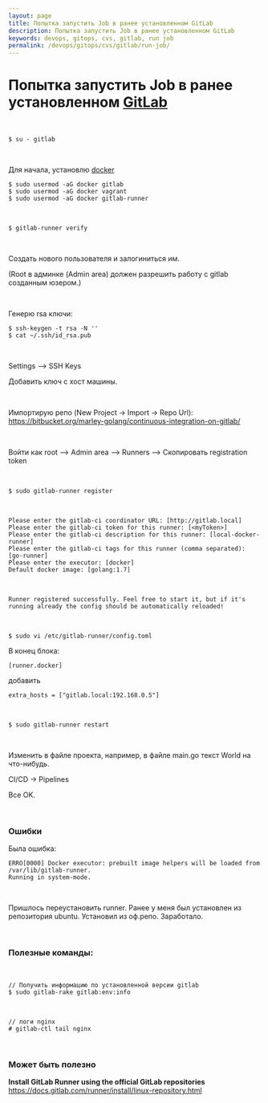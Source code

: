 ```yaml
---
layout: page
title: Попытка запустить Job в ранее установленном GitLab
description: Попытка запустить Job в ранее установленном GitLab
keywords: devops, gitops, cvs, gitlab, run job
permalink: /devops/gitops/cvs/gitlab/run-job/
---
```


# Попытка запустить Job в ранее установленном <a href="/devops/gitops/cvs/gitlab/setup/ubuntu/">GitLab</a>

<br/>

    $ su - gitlab

<br/>

Для начала, установлю <a href="/devops/containers/docker/setup/ubuntu/">docker</a>

    $ sudo usermod -aG docker gitlab
    $ sudo usermod -aG docker vagrant
    $ sudo usermod -aG docker gitlab-runner

<br/>

```
$ gitlab-runner verify
```

<br/>

Создать нового пользователя и залогиниться им.

(Root в админке (Admin area) должен разрешить работу с gitlab созданным юзером.)

<br/>

Генерю rsa ключи:

    $ ssh-keygen -t rsa -N ''
    $ cat ~/.ssh/id_rsa.pub

<br/>

Settings --> SSH Keys

Добавить ключ с хост машины.

<br/>

Импортирую репо (New Project -> Import -> Repo Url):  
https://bitbucket.org/marley-golang/continuous-integration-on-gitlab/

<br/>

Войти как root --> Admin area --> Runners --> Скопировать registration token

<br/>

    $ sudo gitlab-runner register

<br/>

```
Please enter the gitlab-ci coordinator URL: [http://gitlab.local]
Please enter the gitlab-ci token for this runner: [<myToken>]
Please enter the gitlab-ci description for this runner: [local-docker-runner]
Please enter the gitlab-ci tags for this runner (comma separated): [go-runner]
Please enter the executor: [docker]
Default docker image: [golang:1.7]
```

<br/>

```
Runner registered successfully. Feel free to start it, but if it's running already the config should be automatically reloaded!
```

<br/>

    $ sudo vi /etc/gitlab-runner/config.toml

В конец блока:

    [runner.docker]

добавить

    extra_hosts = ["gitlab.local:192.168.0.5"]

<br/>

    $ sudo gitlab-runner restart

<br/>

Изменить в файле проекта, например, в файле main.go текст World на что-нибудь.

CI/CD -> Pipelines

Все OK.

<!--
<br/>
    $ sudo gitlab-runner run
-->

<br/>

### Ошибки

Была ошибка:

```
ERRO[0000] Docker executor: prebuilt image helpers will be loaded from /var/lib/gitlab-runner.
Running in system-mode.
```

<br/>

Пришлось переустановить runner. Ранее у меня был установлен из репозитория ubuntu.
Установил из оф.репо. Заработало.

<br/>

### Полезные команды:

<br/>

    // Получить информацию по установленной версии gitlab
    $ sudo gitlab-rake gitlab:env:info

<br/>

    // логи nginx
    # gitlab-ctl tail nginx

<!--

```
$ sudo gitlab-runner register -n \
  --url http://gitlab.local/ \
  --registration-token bCZh-V_zyksxUPipzYoB \
  --executor shell \
  --description "shell-builder"
```

```
sudo gitlab-runner register -n \
  --url http://gitlab.local/ \
  --registration-token bCZh-V_zyksxUPipzYoB \
  --executor docker \
  --description "docker-builder" \
  --docker-image "docker:latest" \
  --docker-privileged
```

-->

<br/>

### Может быть полезно

**Install GitLab Runner using the official GitLab repositories**  
https://docs.gitlab.com/runner/install/linux-repository.html
